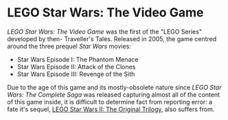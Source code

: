 # LEGO Star Wars: The Video Game

*LEGO Star Wars: The Video Game* was the first of the "LEGO Series" developed by then- Traveller's Tales. Released in 2005, the game centred around the three prequel *Star Wars* movies:

- Star Wars Episode I: The Phantom Menace
- Star Wars Episode II: Attack of the Clones
- Star Wars Episode III: Revenge of the Sith

Due to the age of this game and its mostly-obsolete nature since *LEGO Star Wars: The Complete Saga* was released capturing almost all of the content of this game inside, it is difficult to determine fact from reporting error: a fate it's sequel, [LEGO Star Wars II: The Original Trilogy], also suffers from.

[LEGO Star Wars II: The Original Trilogy]: ./lego-star-wars-ii.md